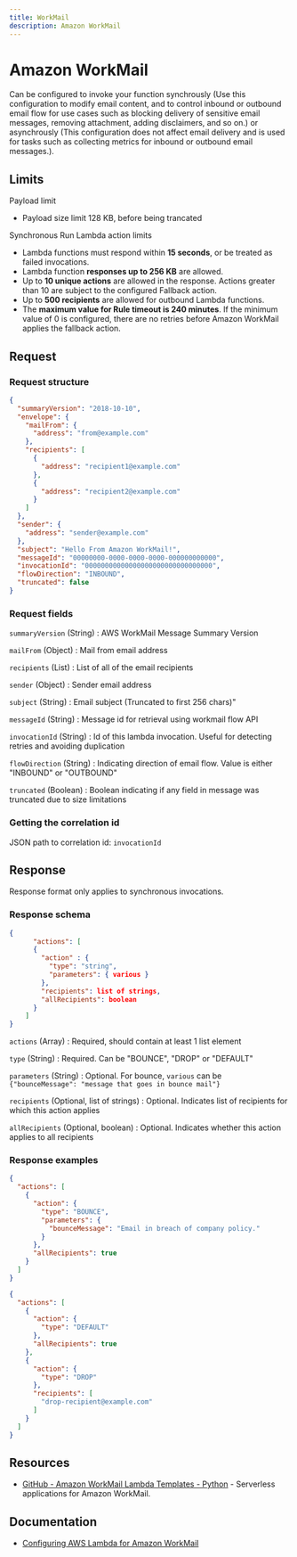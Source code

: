 ```yaml
---
title: WorkMail
description: Amazon WorkMail
---
```


# Amazon WorkMail

Can be configured to invoke your function synchrously (Use this configuration to modify email content, and to control inbound or outbound email flow for use cases such as blocking delivery of sensitive email messages, removing attachment, adding disclaimers, and so on.) or asynchrously (This configuration does not affect email delivery and is used for tasks such as collecting metrics for inbound or outbound email messages.).

## Limits

Payload limit

- Payload size limit 128 KB, before being trancated

Synchronous Run Lambda action limits

- Lambda functions must respond within **15 seconds**, or be treated as failed invocations.
- Lambda function **responses up to 256 KB** are allowed.
- Up to **10 unique actions** are allowed in the response. Actions greater than 10 are subject to the configured Fallback action.
- Up to **500 recipients** are allowed for outbound Lambda functions.
- The **maximum value for Rule timeout is 240 minutes**. If the minimum value of 0 is configured, there are no retries before Amazon WorkMail applies the fallback action.

## Request

### Request structure

```json
{
  "summaryVersion": "2018-10-10",
  "envelope": {
    "mailFrom": {
      "address": "from@example.com"
    },
    "recipients": [
      {
        "address": "recipient1@example.com"
      },
      {
        "address": "recipient2@example.com"
      }
    ]
  },
  "sender": {
    "address": "sender@example.com"
  },
  "subject": "Hello From Amazon WorkMail!",
  "messageId": "00000000-0000-0000-0000-000000000000",
  "invocationId": "00000000000000000000000000000000",
  "flowDirection": "INBOUND",
  "truncated": false
}
```

### Request fields

`summaryVersion` (String)
: AWS WorkMail Message Summary Version

`mailFrom` (Object)
: Mail from email address

`recipients` (List)
: List of all of the email recipients

`sender` (Object)
: Sender email address

`subject` (String)
: Email subject (Truncated to first 256 chars)"

`messageId` (String)
: Message id for retrieval using workmail flow API

`invocationId` (String)
: Id of this lambda invocation. Useful for detecting retries and avoiding duplication

`flowDirection` (String)
: Indicating direction of email flow. Value is either "INBOUND" or "OUTBOUND"

`truncated` (Boolean)
: Boolean indicating if any field in message was truncated due to size limitations

### Getting the correlation id

JSON path to correlation id: `invocationId`

## Response

Response format only applies to synchronous invocations.

### Response schema

```json title="Synchronous Run Lambda response schema"
{
      "actions": [                          
      {
        "action" : {
          "type": "string",
          "parameters": { various }
        },
        "recipients": list of strings,      
        "allRecipients": boolean            
      }
    ]
}
```

`actions` (Array)
: Required, should contain at least 1 list element

`type` (String)
: Required. Can be "BOUNCE", "DROP" or "DEFAULT"

`parameters` (String)
: Optional. For bounce, `various` can be `{"bounceMessage": "message that goes in bounce mail"}`

`recipients` (Optional, list of strings)
: Optional. Indicates list of recipients for which this action applies

`allRecipients` (Optional, boolean)
: Optional. Indicates whether this action applies to all recipients

### Response examples

```json title="Example bounce response"
{
  "actions": [
    {
      "action": {
        "type": "BOUNCE",
        "parameters": {
          "bounceMessage": "Email in breach of company policy."
        }
      },
      "allRecipients": true
    }
  ]
}
```

```json title="Example response"
{
  "actions": [
    {
      "action": {
        "type": "DEFAULT"
      },
      "allRecipients": true
    },
    {
      "action": {
        "type": "DROP"
      },
      "recipients": [
        "drop-recipient@example.com"
      ]
    }
  ]
}
```

## Resources

- [GitHub - Amazon WorkMail Lambda Templates - Python](https://github.com/aws-samples/amazon-workmail-lambda-templates) - Serverless applications for Amazon WorkMail.

## Documentation

- [Configuring AWS Lambda for Amazon WorkMail](https://docs.aws.amazon.com/workmail/latest/adminguide/lambda.html)
